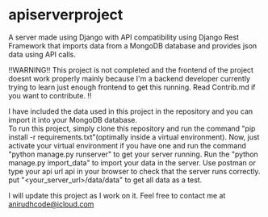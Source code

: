 # apiserverproject
A server made using Django with API compatibility using Django Rest Framework  that imports data from a MongoDB database and provides json data using API calls.

!!WARNING!! This project is not completed and the frontend of the project doesnt work properly mainly because I'm a backend developer currently trying to learn just enough frontend to get this running. Read Contrib.md if you want to contribute. !!

I have included the data used in this project in the repository and you can import it into your MongoDB database.  
To run this project, simply clone this repository and run the command "pip install -r requirements.txt"(optimally inside a virtual environment).
Now, just activate your virtual environment if you have one and run the command "python manage.py runserver" to get your server running.
Run the "python manage.py import_data" to import your data in the server.
Use postman or type your api url api in your browser to check that the server runs correctly. put "<your_server_url>/data/data" to get all data as a test.

I will update this project as I work on it.
Feel free to contact me at anirudhcode@icloud.com
